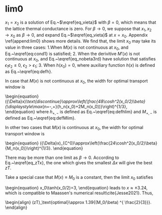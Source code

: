 # lim0

$x_1=x_2$ is a solution of Eq.~$\eqref{eq_vieta}$ with $\beta=0$, which means that the lattice thermal conductance is zero. For $\beta\rightarrow0$, we suppose that $x_1,x_2{\rightarrow}x_0$ as $\beta\rightarrow0$, and expand Eq.~$\eqref{eq_vieta}$ at $x=x_0$. Appendix \ref{append:lim0} shows more details. We find that, the limit $x_0$ may take its value in three cases: 
1.When $M(x)$ is not continuous at $x_0$, and Eq.~\eqref{eq:cond1} is satisfied;
2. When the derivitive $M'(x)$ is not continuous at $x_0$, and Eq.~\eqref{eq_nobeta3rd} have solution that satisfies $\epsilon_1\epsilon_2\le0$, $\epsilon_2>\epsilon_1$;
3. When $h(x_0)=0$, where auxiliary function $h(x)$ is defined as Eq.~\eqref{eq:defh}.

In case that $M(x)$ is not continuous at $x_0$,  the width for optimal transport window is

\begin{equation}
({\Delta}x)_\text{discontinue}\approx\left(\frac{48\cosh^2(x_0/2)\beta}{\displaystyle\max_{n=-,+}(h_n(x_0)+2M_n(x_0))}\right)^{1/3},
\end{equation}
where $h_{+,-}$ is defined as Eq.~\eqref{eq:defhlim} and $M_{+,-}$ is defined as Eq.~\eqref{eq:defMlim}.

In other two cases that $M(x)$ is continuous at $x_0$, the width for optimal transport window is

\begin{equation}
({\Delta}x)_{C^0}\approx\left(\frac{24\cosh^2(x_0/2)\beta}{M_n(x_0)}\right)^{1/3}.
\end{equation}

There may be more than one limit as $\beta\rightarrow0$. According to Eq.~\eqref{eq_zTx}, the one which gives the smallest ${\Delta}x$ will give the best $zT$. 

Take a special case that $M(x){\equiv}M_0$ is a constant, then the limit $x_0$ satisfies

\begin{equation}
x_0\tanh(x_0/2)=3,
\end{equation}
leads to $x\approx\pm3.24$, which is compatible to Maassen's numerical result\cite{Jesse2021}. Thus,

\begin{align}
(zT)_\text{optimal}\approx 1.39{(M_0/\beta) ^{ \frac{2}{3}}}.
\end{align}
